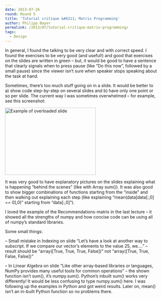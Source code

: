 ```yaml
---
date: 2013-07-26
round: Round 5
title: 'Tutorial critique &#8211; Matrix Programming'
author: Philipp Bayer
permalink: /2013/07/tutorial-critique-matrix-programming/
tags:
  - Design
---
```

In general, I found the talking to be very clear and with correct speed. I found the exercises to be very good (and useful!) and good that exercises on the slides are written in green &#8211; but, it would be good to have a sentence that clearly signals when to press pause (like &#8220;Do this now&#8221;, followed by a small pause) since the viewer isn&#8217;t sure when speaker stops speaking about the task at hand.

Sometimes, there&#8217;s too much stuff going on in a slide. It would be better to a) show code step-by-step on several slides and b) have only one point or so per slide. The current way I was sometimes overwhelmed &#8211; for example, see this screenshot:

[<img class="alignnone size-medium wp-image-3605" alt="Example of overloaded slide" src="http://teaching.software-carpentry.org/wp-content/uploads/2013/07/example-300x222.png" width="300" height="222" />][1]

It was very good to have explanatory pictures on the slides explaining what is happening &#8220;behind the scenes&#8221; (like with Array sum()). It was also good to show bigger combinations of functions starting from the &#8220;inside&#8221; and then walking out explaining each step (like explaining &#8220;mean(data[data[:,0] == 0],0)&#8221; starting from &#8220;data[:,0]&#8221;).

I loved the example of the Recommendations-matrix in the last lecture &#8211; it showed all the strengths of numpy and how concise code can be using all of numpy&#8217;s standard libraries.

Some small things:

&#8211; Small mistake in Indexing on slide &#8220;Let&#8217;s have a look at another way to subscript. If we compare our vector&#8217;s elements to the value 25, we&#8230;.&#8221; &#8211; result should be &#8220;array([True, True, True, False])&#8221; not &#8220;array([True, True, False, False])&#8221;

&#8211; In Linear Algebra on slide &#8220;Like other array-based libraries or languages, NumPy provides many useful tools for common operations&#8221; &#8211; the shown function isn&#8217;t sum(), it&#8217;s numpy.sum(). Python&#8217;s inbuilt sum() works very differently! It would be less confusing to type numpy.sum() here. I was following up the examples in Python and got weird results. Later on, mean() isn&#8217;t an in-built Python function so no problems there.

 [1]: http://teaching.software-carpentry.org/wp-content/uploads/2013/07/example.png
